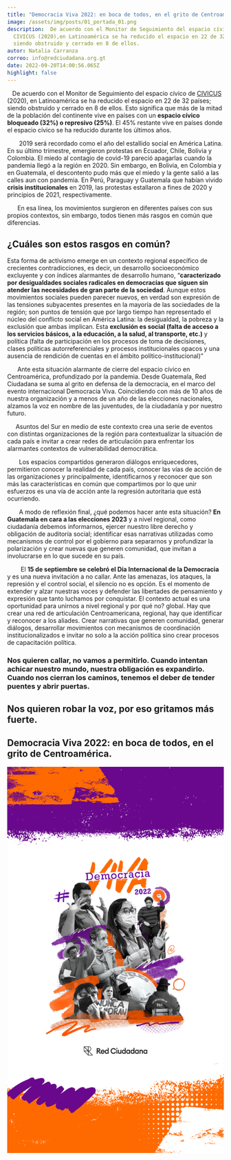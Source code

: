 ```yaml
---
title: "Democracia Viva 2022: en boca de todos, en el grito de Centroamérica"
image: /assets/img/posts/01_portada_01.png
description:  De acuerdo con el Monitor de Seguimiento del espacio cívico de
  CIVICUS (2020),en Latinoamérica se ha reducido el espacio en 22 de 32 países;
  siendo obstruido y cerrado en 8 de ellos.
autor: Natalia Carranza
correo: info@redciudadana.org.gt
date: 2022-09-20T14:00:56.065Z
highlight: false
---
```

<!--StartFragment-->

   De acuerdo con el Monitor de Seguimiento del espacio cívico de [CIVICUS ](https://www.civicus.org/index.php/es/)(2020), en Latinoamérica se ha reducido el espacio en 22 de 32 países; siendo obstruido y cerrado en 8 de ellos. Esto significa que más de la mitad de la población del continente vive en países con un **espacio cívico bloqueado (32%) o represivo (25%)**. El 45% restante vive en países donde el espacio cívico se ha reducido durante los últimos años.

       2019 será recordado como el año del estallido social en América Latina. En su último trimestre, emergieron protestas en Ecuador, Chile, Bolivia y Colombia. El miedo al contagio de covid-19 pareció apagarlas cuando la pandemia llegó a la región en 2020. Sin embargo, en Bolivia, en Colombia y en Guatemala, el descontento pudo más que el miedo y la gente salió a las calles aun con pandemia. En Perú, Paraguay y Guatemala que habían vivido **crisis institucionales** en 2019, las protestas estallaron a fines de 2020 y principios de 2021, respectivamente.

      En esa línea, los movimientos surgieron en diferentes países con sus propios contextos, sin embargo, todos tienen más rasgos en común que diferencias. 

## ¿Cuáles son estos rasgos en común? 

Esta forma de activismo emerge en un contexto regional específico de crecientes contradicciones, es decir, un desarrollo socioeconómico excluyente y con índices alarmantes de desarrollo humano, “**caracterizado por desigualdades sociales radicales en democracias que siguen sin atender las necesidades de gran parte de la sociedad**. Aunque estos movimientos sociales pueden parecer nuevos, en verdad son expresión de las tensiones subyacentes presentes en la mayoría de las sociedades de la región; son puntos de tensión que por largo tiempo han representado el núcleo del conflicto social en América Latina: la desigualdad, la pobreza y la exclusión que ambas implican. Esta **exclusión es social (falta de acceso a los servicios básicos, a la educación, a la salud, al transporte, etc.)** y política (falta de participación en los procesos de toma de decisiones, clases políticas autorreferenciales y procesos institucionales opacos y una ausencia de rendición de cuentas en el ámbito político-institucional)”

      Ante esta situación alarmante de cierre del espacio cívico en Centroamérica, profundizado por la pandemia. Desde Guatemala, Red Ciudadana se suma al grito en defensa de la democracia, en el marco del evento internacional Democracia Viva. Coincidiendo con más de 10 años de nuestra organización y a menos de un año de las elecciones nacionales, alzamos la voz en nombre de las juventudes, de la ciudadanía y por nuestro futuro.

     Asuntos del Sur en medio de este contexto crea una serie de eventos con distintas organizaciones de la región para contextualizar la situación de cada país e invitar a crear redes de articulación para enfrentar los alarmantes contextos de vulnerabilidad democrática.    

       Los espacios compartidos generaron diálogos enriquecedores, permitieron conocer la realidad de cada país, conocer las vías de acción de las organizaciones y principalmente, identificarnos y reconocer que son más las características en común que compartimos por lo que unir esfuerzos es una vía de acción ante la regresión autoritaria que está ocurriendo. 

       A modo de reflexión final, ¿qué podemos hacer ante esta situación? **En Guatemala en cara a las elecciones 2023** y a nivel regional, como ciudadanía debemos informarnos, ejercer nuestro libre derecho y obligación de auditoría social; identificar esas narrativas utilizadas como mecanismos de control por el gobierno para separarnos y profundizar la polarización y crear nuevas que generen comunidad, que invitan a involucrarse en lo que sucede en su país. 

        El **15 de septiembre se celebró el Día Internacional de la Democracia** y es una nueva invitación a no callar. Ante las amenazas, los ataques, la represión y el control social, el silencio no es opción. Es el momento de extender y alzar nuestras voces y defender las libertades de pensamiento y expresión que tanto luchamos por conquistar. El contexto actual es una oportunidad para unirnos a nivel regional y por qué no? global. Hay que crear una red de articulación Centroamericana, regional, hay que identificar y reconocer a los aliades. Crear narrativas que generen comunidad, generar diálogos, desarrollar movimientos con mecanismos de coordinación institucionalizados e invitar no solo a la acción política sino crear procesos de capacitación política. 

### Nos quieren callar, no vamos a permitirlo. Cuando intentan achicar nuestro mundo, nuestra obligación es expandirlo. Cuando nos cierran los caminos, tenemos el deber de tender puentes y abrir puertas.

## **Nos quieren robar la voz, por eso gritamos más fuerte.** 

## **Democracia Viva 2022: en boca de todos, en el grito de Centroamérica.**

![](/assets/img/posts/01_portada_01.png)

<!--EndFragment-->